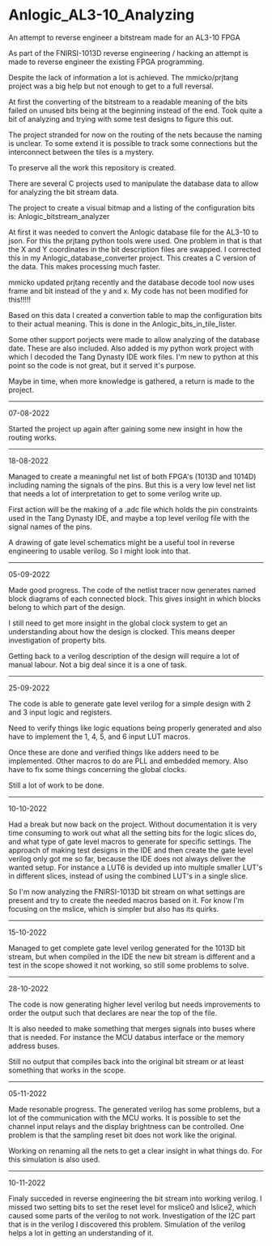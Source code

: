 # Anlogic_AL3-10_Analyzing
An attempt to reverse engineer a bitstream made for an AL3-10 FPGA

As part of the FNIRSI-1013D reverse engineering / hacking an attempt is made to reverse engineer the existing FPGA programming.

Despite the lack of information a lot is achieved. The mmicko/prjtang project was a big help but not enough to get to a full reversal.

At first the converting of the bitstream to a readable meaning of the bits failed on unused bits being at the beginning instead of the end. Took quite a bit of analyzing and trying with some test designs to figure this out.

The project stranded for now on the routing of the nets because the naming is unclear. To some extend it is possible to track some connections but the interconnect between the tiles is a mystery.

To preserve all the work this repository is created.

There are several C projects used to manipulate the database data to allow for analyzing the bit stream data.

The project to create a visual bitmap and a listing of the configuration bits is: Anlogic_bitstream_analyzer

At first it was needed to convert the Anlogic database file for the AL3-10 to json. For this the prjtang python tools were used. One problem in that is that the X and Y coordinates in the bit description files are swapped. I corrected this in my Anlogic_database_converter project. This creates a C version of the data. This makes processing much faster.

mmicko updated prjtang recently and the database decode tool now uses frame and bit instead of the y and x. My code has not been modified for this!!!!!

Based on this data I created a convertion table to map the configuration bits to their actual meaning. This is done in the Anlogic_bits_in_tile_lister.

Some other support porjects were made to allow analyzing of the database date. These are also included. Also added is my python work project with which I decoded the Tang Dynasty IDE work files. I'm new to python at this point so the code is not great, but it served it's purpose.

Maybe in time, when more knowledge is gathered, a return is made to the project.

-------------------------------------------------------------------------------------------------------------------------------
07-08-2022

Started the project up again after gaining some new insight in how the routing works.

-------------------------------------------------------------------------------------------------------------------------------
18-08-2022

Managed to create a meaningful net list of both FPGA's (1013D and 1014D) including naming the signals of the pins.
But this is a very low level net list that needs a lot of interpretation to get to some verilog write up.

First action will be the making of a .adc file which holds the pin constraints used in the Tang Dynasty IDE,
and maybe a top level verilog file with the signal names of the pins.

A drawing of gate level schematics might be a useful tool in reverse engineering to usable verilog. So I might look into that.

-------------------------------------------------------------------------------------------------------------------------------
05-09-2022

Made good progress. The code of the netlist tracer now generates named block diagrams of each connected block. This gives insight in which blocks belong to which part of the design.

I still need to get more insight in the global clock system to get an understanding about how the design is clocked. This means deeper investigation of property bits.

Getting back to a verilog description of the design will require a lot of manual labour. Not a big deal since it is a one of task.

-------------------------------------------------------------------------------------------------------------------------------
25-09-2022

The code is able to generate gate level verilog for a simple design with 2 and 3 input logic and registers.

Need to verify things like logic equations being properly generated and also have to implement the 1, 4, 5, and 6 input LUT macros.

Once these are done and verified things like adders need to be implemented. Other macros to do are PLL and embedded memory.
Also have to fix some things concerning the global clocks.

Still a lot of work to be done.

-------------------------------------------------------------------------------------------------------------------------------
10-10-2022

Had a break but now back on the project. Without documentation it is very time consuming to work out what all the setting bits
for the logic slices do, and what type of gate level macros to generate for specific settings. The approach of making test designs
in the IDE and then create the gate level verilog only got me so far, because the IDE does not always deliver the wanted setup.
For instance a LUT6 is devided up into multiple smaller LUT's in different slices, instead of using the combined LUT's in a single
slice.

So I'm now analyzing the FNIRSI-1013D bit stream on what settings are present and try to create the needed macros based on it.
For know I'm focusing on the mslice, which is simpler but also has its quirks.

-------------------------------------------------------------------------------------------------------------------------------
15-10-2022

Managed to get complete gate level verilog generated for the 1013D bit stream, but when compiled in the IDE the new bit stream
is different and a test in the scope showed it not working, so still some problems to solve.

-------------------------------------------------------------------------------------------------------------------------------
28-10-2022

The code is now generating higher level verilog but needs improvements to order the output such that declares are near the top
of the file.

It is also needed to make something that merges signals into buses where that is needed. For instance the MCU databus interface
or the memory address buses.

Still no output that compiles back into the original bit stream or at least something that works in the scope.

-------------------------------------------------------------------------------------------------------------------------------
05-11-2022

Made resonable progress. The generated verilog has some problems, but a lot of the communication with the MCU works.
It is possible to set the channel input relays and the display brightness can be controlled.
One problem is that the sampling reset bit does not work like the original.

Working on renaming all the nets to get a clear insight in what things do. For this simulation is also used.

-------------------------------------------------------------------------------------------------------------------------------
10-11-2022

Finaly succeded in reverse engineering the bit stream into working verilog. I missed two setting bits to set the reset level for
mslice0 and lslice2, which caused some parts of the verilog to not work. Investigation of the I2C part that is in the verilog
I discovered this problem. Simulation of the verilog helps a lot in getting an understanding of it.
